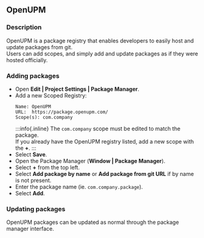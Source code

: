 ## OpenUPM
### Description

OpenUPM is a package registry that enables developers to easily host and update packages from git.  
Users can add scopes, and simply add and update packages as if they were hosted officially.  

### Adding packages

- Open **Edit | Project Settings | Package Manager**.
- Add a new Scoped Registry:
  ```
  Name: OpenUPM
  URL:  https://package.openupm.com/
  Scope(s): com.company
  ```
  :::info{.inline}
  The `com.company` scope must be edited to match the package.  
  If you already have the OpenUPM registry listed, add a new scope with the **+**.
  :::
- Select **Save**.
- Open the Package Manager (**Window | Package Manager**).
- Select **+** from the top left.
- Select **Add package by name** or **Add package from git URL** if by name is not present.
- Enter the package name (ie. `com.company.package`).
- Select **Add**.

### Updating packages
OpenUPM packages can be updated as normal through the package manager interface.